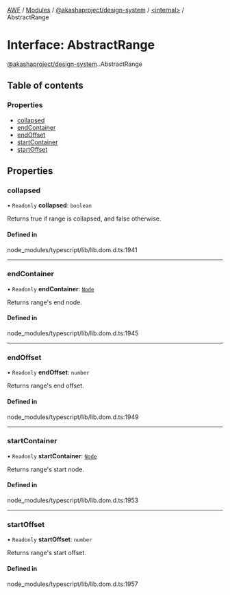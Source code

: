 [AWF](../README.md) / [Modules](../modules.md) / [@akashaproject/design-system](../modules/akashaproject_design_system.md) / [<internal\>](../modules/akashaproject_design_system._internal_.md) / AbstractRange

# Interface: AbstractRange

[@akashaproject/design-system](../modules/akashaproject_design_system.md).[<internal>](../modules/akashaproject_design_system._internal_.md).AbstractRange

## Table of contents

### Properties

- [collapsed](akashaproject_design_system._internal_.AbstractRange.md#collapsed)
- [endContainer](akashaproject_design_system._internal_.AbstractRange.md#endcontainer)
- [endOffset](akashaproject_design_system._internal_.AbstractRange.md#endoffset)
- [startContainer](akashaproject_design_system._internal_.AbstractRange.md#startcontainer)
- [startOffset](akashaproject_design_system._internal_.AbstractRange.md#startoffset)

## Properties

### collapsed

• `Readonly` **collapsed**: `boolean`

Returns true if range is collapsed, and false otherwise.

#### Defined in

node_modules/typescript/lib/lib.dom.d.ts:1941

___

### endContainer

• `Readonly` **endContainer**: [`Node`](../modules/akashaproject_design_system._internal_.md#node)

Returns range's end node.

#### Defined in

node_modules/typescript/lib/lib.dom.d.ts:1945

___

### endOffset

• `Readonly` **endOffset**: `number`

Returns range's end offset.

#### Defined in

node_modules/typescript/lib/lib.dom.d.ts:1949

___

### startContainer

• `Readonly` **startContainer**: [`Node`](../modules/akashaproject_design_system._internal_.md#node)

Returns range's start node.

#### Defined in

node_modules/typescript/lib/lib.dom.d.ts:1953

___

### startOffset

• `Readonly` **startOffset**: `number`

Returns range's start offset.

#### Defined in

node_modules/typescript/lib/lib.dom.d.ts:1957
